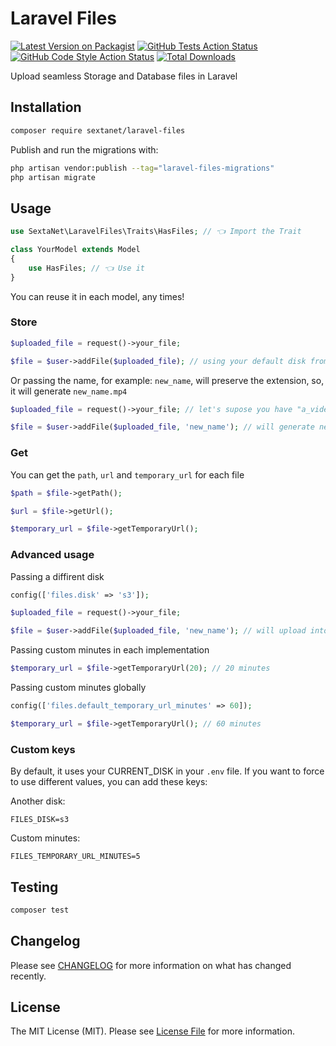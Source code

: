 # Laravel Files

[![Latest Version on Packagist](https://img.shields.io/packagist/v/sextanet/laravel-files.svg?style=flat-square)](https://packagist.org/packages/sextanet/laravel-files)
[![GitHub Tests Action Status](https://img.shields.io/github/actions/workflow/status/sextanet/laravel-files/run-tests.yml?branch=main&label=tests&style=flat-square)](https://github.com/sextanet/laravel-files/actions?query=workflow%3Arun-tests+branch%3Amain)
[![GitHub Code Style Action Status](https://img.shields.io/github/actions/workflow/status/sextanet/laravel-files/fix-php-code-style-issues.yml?branch=main&label=code%20style&style=flat-square)](https://github.com/sextanet/laravel-files/actions?query=workflow%3A"Fix+PHP+code+style+issues"+branch%3Amain)
[![Total Downloads](https://img.shields.io/packagist/dt/sextanet/laravel-files.svg?style=flat-square)](https://packagist.org/packages/sextanet/laravel-files)

Upload seamless Storage and Database files in Laravel

## Installation

```bash
composer require sextanet/laravel-files
```

Publish and run the migrations with:

```bash
php artisan vendor:publish --tag="laravel-files-migrations"
php artisan migrate
```

## Usage

```php
use SextaNet\LaravelFiles\Traits\HasFiles; // 👈 Import the Trait

class YourModel extends Model
{
    use HasFiles; // 👈 Use it
}
```

You can reuse it in each model, any times!

### Store

```php
$uploaded_file = request()->your_file;

$file = $user->addFile($uploaded_file); // using your default disk from config/filesystems.php
```

Or passing the name, for example: `new_name`, will preserve the extension, so, it will generate `new_name.mp4`

```php
$uploaded_file = request()->your_file; // let's supose you have "a_video.mp4"

$file = $user->addFile($uploaded_file, 'new_name'); // will generate new_name.mp4
```

### Get

You can get the `path`, `url` and `temporary_url` for each file

```php
$path = $file->getPath();

$url = $file->getUrl();

$temporary_url = $file->getTemporaryUrl();
```

### Advanced usage

Passing a diffirent disk

```php
config(['files.disk' => 's3']);

$uploaded_file = request()->your_file;

$file = $user->addFile($uploaded_file, 'new_name'); // will upload into s3 disk
```

Passing custom minutes in each implementation

```php
$temporary_url = $file->getTemporaryUrl(20); // 20 minutes
```

Passing custom minutes globally

```php
config(['files.default_temporary_url_minutes' => 60]);

$temporary_url = $file->getTemporaryUrl(); // 60 minutes
```

### Custom keys

By default, it uses your CURRENT_DISK in your `.env` file. If you want to force to use different values, you can add these keys:

Another disk:

```dotenv
FILES_DISK=s3
```

Custom minutes:

```dotenv
FILES_TEMPORARY_URL_MINUTES=5
```

## Testing

```bash
composer test
```

## Changelog

Please see [CHANGELOG](CHANGELOG.md) for more information on what has changed recently.

## License

The MIT License (MIT). Please see [License File](LICENSE.md) for more information.
